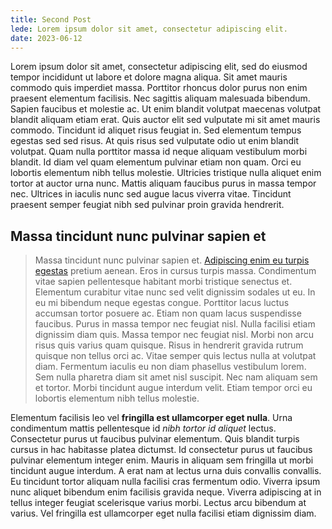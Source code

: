 ```yaml
---
title: Second Post
lede: Lorem ipsum dolor sit amet, consectetur adipiscing elit.
date: 2023-06-12
---
```


Lorem ipsum dolor sit amet, consectetur adipiscing elit, sed do eiusmod tempor incididunt ut labore et dolore magna aliqua. Sit amet mauris commodo quis imperdiet massa. Porttitor rhoncus dolor purus non enim praesent elementum facilisis. Nec sagittis aliquam malesuada bibendum. Sapien faucibus et molestie ac. Ut enim blandit volutpat maecenas volutpat blandit aliquam etiam erat. Quis auctor elit sed vulputate mi sit amet mauris commodo. Tincidunt id aliquet risus feugiat in. Sed elementum tempus egestas sed sed risus. At quis risus sed vulputate odio ut enim blandit volutpat. Quam nulla porttitor massa id neque aliquam vestibulum morbi blandit. Id diam vel quam elementum pulvinar etiam non quam. Orci eu lobortis elementum nibh tellus molestie. Ultricies tristique nulla aliquet enim tortor at auctor urna nunc. Mattis aliquam faucibus purus in massa tempor nec. Ultrices in iaculis nunc sed augue lacus viverra vitae. Tincidunt praesent semper feugiat nibh sed pulvinar proin gravida hendrerit.

## Massa tincidunt nunc pulvinar sapien et

> Massa tincidunt nunc pulvinar sapien et. <a href="example.com">Adipiscing enim eu turpis egestas</a> pretium aenean. Eros in cursus turpis massa. Condimentum vitae sapien pellentesque habitant morbi tristique senectus et. Elementum curabitur vitae nunc sed velit dignissim sodales ut eu. In eu mi bibendum neque egestas congue. Porttitor lacus luctus accumsan tortor posuere ac. Etiam non quam lacus suspendisse faucibus. Purus in massa tempor nec feugiat nisl. Nulla facilisi etiam dignissim diam quis. Massa tempor nec feugiat nisl. Morbi non arcu risus quis varius quam quisque. Risus in hendrerit gravida rutrum quisque non tellus orci ac. Vitae semper quis lectus nulla at volutpat diam. Fermentum iaculis eu non diam phasellus vestibulum lorem. Sem nulla pharetra diam sit amet nisl suscipit. Nec nam aliquam sem et tortor. Morbi tincidunt augue interdum velit. Etiam tempor orci eu lobortis elementum nibh tellus molestie.

Elementum facilisis leo vel **fringilla est ullamcorper eget nulla**. Urna condimentum mattis pellentesque id _nibh tortor id aliquet_ lectus. Consectetur purus ut faucibus pulvinar elementum. Quis blandit turpis cursus in hac habitasse platea dictumst. Id consectetur purus ut faucibus pulvinar elementum integer enim. Mauris in aliquam sem fringilla ut morbi tincidunt augue interdum. A erat nam at lectus urna duis convallis convallis. Eu tincidunt tortor aliquam nulla facilisi cras fermentum odio. Viverra ipsum nunc aliquet bibendum enim facilisis gravida neque. Viverra adipiscing at in tellus integer feugiat scelerisque varius morbi. Lectus arcu bibendum at varius. Vel fringilla est ullamcorper eget nulla facilisi etiam dignissim diam.


